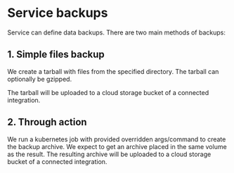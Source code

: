 # Service backups

Service can define data backups. There are two main methods of backups:

## 1. Simple files backup

We create a tarball with files from the specified directory. The tarball can optionally be gzipped.

The tarball will be uploaded to a cloud storage bucket of a connected integration.

## 2. Through action

We run a kubernetes job with provided overridden args/command to create the backup archive. We expect to get an archive placed in the same volume as the result. The resulting archive will be uploaded to a cloud storage bucket of a connected integration.
